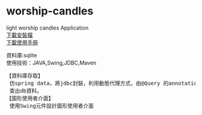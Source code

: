# worship-candles
 light worship candles Application<br>
<a href="https://drive.google.com/file/d/0B0NYhi6qpTZMTUEwWHRCckZQTEE/view?usp=sharing">下載安裝檔</a><br>
<a href="https://drive.google.com/file/d/0B0NYhi6qpTZMRVBUWEhDSklNeFU/view?usp=sharing">下載使用手冊</a><br>

資料庫:sqlite<br>
使用技術：JAVA,Swing,JDBC,Maven
<pre>
【資料庫存取】
 仿spring data，將jdbc封裝，利用動態代理方式，由@Query 的annotation取得指令
 查出db資料。
【圖形使用者介面】
 使用Swing元件設計圖形使用者介面
</pre>
